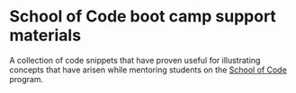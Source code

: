 # School of Code boot camp support materials

A collection of code snippets that have proven useful for illustrating concepts that have arisen while mentoring students on the [School of Code](https://www.schoolofcode.co.uk/) program.

